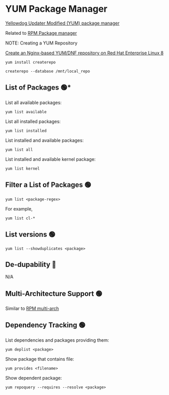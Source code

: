 # YUM Package Manager

[Yellowdog Updater Modified (YUM) package manager](http://yum.baseurl.org/)

Related to [RPM Package manager](./rpm.md)

NOTE: Creating a YUM Repository

[Create an Nginx-based YUM/DNF repository on Red Hat Enterprise Linux 8](https://www.redhat.com/sysadmin/nginx-based-yum-dnf-repo)

`yum install createrepo`

`createrepo --database /mnt/local_repo`

## List of Packages :green_circle:*

List all available packages:

`yum list available`

List all installed packages:

`yum list installed`

List installed and available packages:

`yum list all`

List installed and available kernel package:

`yum list kernel`

## Filter a List of Packages :green_circle:

`yum list <package-regex>`

For example,

`yum list cl-*`

## List versions :green_circle:

`yum list --showduplicates <package>`

## De-dupability :red_circle:

N/A

## Multi-Architecture Support :green_circle:

Similar to [RPM multi-arch](./rpm.md)

## Dependency Tracking :green_circle:

List dependencies and packages providing them:

`yum deplist <package>`

Show package that contains file:

`yum provides <filename>`

Show dependent package:

`yum repoquery --requires --resolve <package>`
